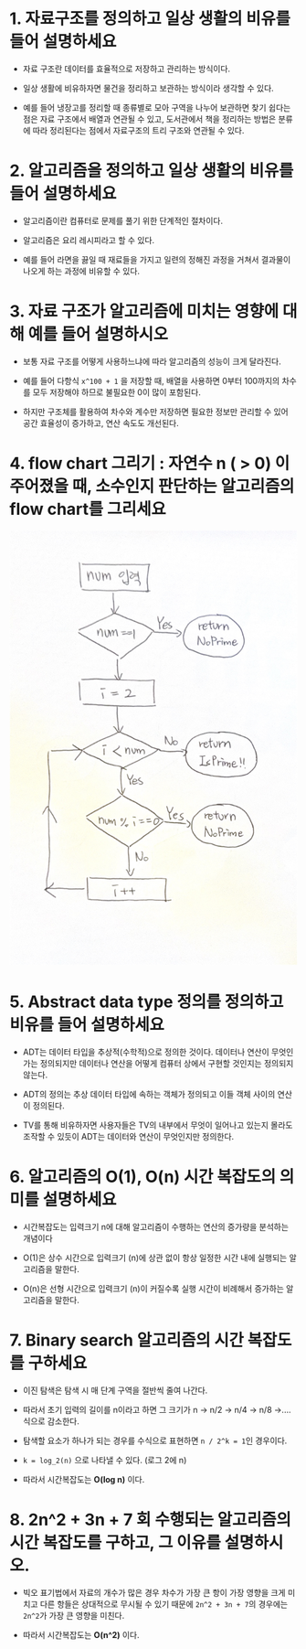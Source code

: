 # 1. 자료구조를 정의하고 일상 생활의 비유를 들어 설명하세요

- 자료 구조란 데이터를 효율적으로 저장하고 관리하는 방식이다.

- 일상 생활에 비유하자면 물건을 정리하고 보관하는 방식이라 생각할 수 있다.

- 예를 들어 냉장고를 정리할 때 종류별로 모아 구역을 나누어 보관하면 찾기 쉽다는 점은 자료 구조에서 배열과 연관될 수 있고, 도서관에서 책을 정리하는 방법은 분류에 따라 정리된다는 점에서 자료구조의 트리 구조와 연관될 수 있다.



# 2. 알고리즘을 정의하고 일상 생활의 비유를 들어 설명하세요

- 알고리즘이란 컴퓨터로 문제를 풀기 위한 단계적인 절차이다.

- 알고리즘은 요리 레시피라고 할 수 있다.

- 예를 들어 라면을 끓일 때 재료들을 가지고 일련의 정해진 과정을 거쳐서 결과물이 나오게 하는 과정에 비유할 수 있다.



# 3. 자료 구조가 알고리즘에 미치는 영향에 대해 예를 들어 설명하시오

- 보통 자료 구조를 어떻게 사용하느냐에 따라 알고리즘의 성능이 크게 달라진다.

- 예를 들어 다항식 `x^100 + 1` 을 저장할 때, 배열을 사용하면 0부터 100까지의 차수를 모두 저장해야 하므로 불필요한 0이 많이 포함된다.  

- 하지만 구조체를 활용하여 차수와 계수만 저장하면 필요한 정보만 관리할 수 있어 공간 효율성이 증가하고, 연산 속도도 개선된다.




# 4. flow chart 그리기 : 자연수 n ( > 0) 이 주어졌을 때, 소수인지 판단하는 알고리즘의 flow chart를 그리세요

![자연수 num 입력 후 소수 판별 과정](image/chap1_4.jpg)


# 5. Abstract data type 정의를 정의하고 비유를 들어 설명하세요



- ADT는 데이터 타입을 추상적(수학적)으로 정의한 것이다. 데이터나 연산이 무엇인가는 정의되지만 데이터나 연산을 어떻게 컴퓨터 상에서 구현할 것인지는 정의되지 않는다.

- ADT의 정의는 추상 데이터 타입에 속하는 객체가 정의되고 이들 객체 사이의 연산이 정의된다.

- TV를 통해 비유하자면 사용자들은 TV의 내부에서 무엇이 일어나고 있는지 몰라도 조작할 수 있듯이 ADT는 데이터와 연산이 무엇인지만 정의한다.



# 6. 알고리즘의 O(1), O(n) 시간 복잡도의 의미를 설명하세요

- 시간복잡도는 입력크기 n에 대해 알고리즘이 수행하는 연산의 증가량을 분석하는 개념이다

- O(1)은 상수 시간으로 입력크기 (n)에 상관 없이 항상 일정한 시간 내에 실행되는 알고리즘을 말한다.

- O(n)은 선형 시간으로 입력크기 (n)이 커질수록 실행 시간이 비례해서 증가하는 알고리즘을 말한다.



# 7. Binary search 알고리즘의 시간 복잡도를 구하세요

- 이진 탐색은 탐색 시 매 단계 구역을 절반씩 줄여 나간다.

- 따라서 초기 입력의 길이를 n이라고 하면 그 크기가 n -> n/2 -> n/4 -> n/8 ->.... 식으로 감소한다.

- 탐색할 요소가 하나가 되는 경우를 수식으로 표현하면 `n / 2^k = 1`인 경우이다.

- `k = log_2(n)` 으로 나타낼 수 있다. (로그 2에 n)

- 따라서 시간복잡도는 **O(log n)** 이다.



# 8. 2n^2 + 3n + 7 회 수행되는 알고리즘의 시간 복잡도를 구하고, 그 이유를 설명하시오.

- 빅오 표기법에서 자료의 개수가 많은 경우 차수가 가장 큰 항이 가장 영향을 크게 미치고 다른 항들은 상대적으로 무시될 수 있기 때문에 `2n^2 + 3n + 7`의 경우에는 `2n^2`가 가장 큰 영향을 미친다.

- 따라서 시간복잡도는 **O(n^2)** 이다.